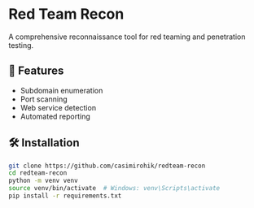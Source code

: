 # Red Team Recon

A comprehensive reconnaissance tool for red teaming and penetration testing.

## 🚀 Features
- Subdomain enumeration
- Port scanning  
- Web service detection
- Automated reporting

## 🛠️ Installation
```bash
git clone https://github.com/casimirohik/redteam-recon
cd redteam-recon
python -m venv venv
source venv/bin/activate  # Windows: venv\Scripts\activate  
pip install -r requirements.txt